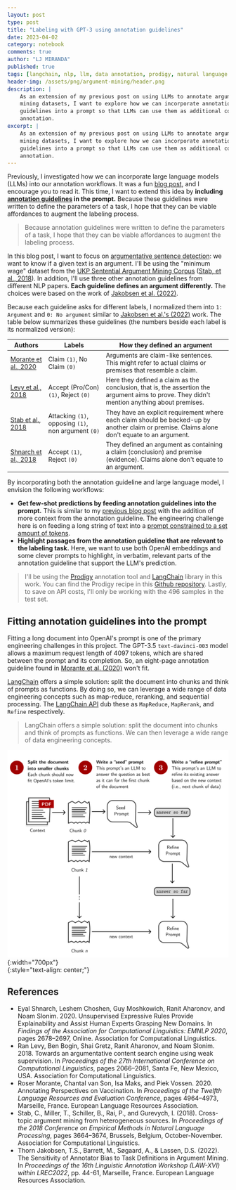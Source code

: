 ```yaml
---
layout: post
type: post
title: "Labeling with GPT-3 using annotation guidelines"
date: 2023-04-02
category: notebook
comments: true
author: "LJ MIRANDA"
published: true
tags: [langchain, nlp, llm, data annotation, prodigy, natural language processing, chatgpt, gpt-j, gpt-3]
header-img: /assets/png/argument-mining/header.png
description: |
    As an extension of my previous post on using LLMs to annotate argument
    mining datasets, I want to explore how we can incorporate annotation
    guidelines into a prompt so that LLMs can use them as additional context for
    annotation.
excerpt: |
    As an extension of my previous post on using LLMs to annotate argument
    mining datasets, I want to explore how we can incorporate annotation
    guidelines into a prompt so that LLMs can use them as additional context for
    annotation.
---
```


<span class="firstcharacter">P</span>reviously, I investigated how we can
incorporate large language models (LLMs) into our annotation workflows. It was a
fun [blog post](/notebook/2023/03/28/llm-annotation/), and I encourage you to
read it. This time, I want to extend this idea by **including [annotation
guidelines](https://sharedtasksinthedh.github.io/2017/10/01/howto-annotation/)
in the prompt.** Because these guidelines were written to define the parameters
of a task, I hope that they can be viable affordances to augment the labeling
process.

> Because annotation guidelines were written to define the parameters of a task,
> I hope that they can be viable affordances to augment the labeling process.

In this blog post, I want to focus on <u>argumentative sentence detection</u>:
we want to know if a given text is an argument. I'll be using the "minimum
wage" dataset from the [UKP Sentential Argument Mining
Corpus](https://tudatalib.ulb.tu-darmstadt.de/handle/tudatalib/2345) ([Stab, et
al., 2018](#stab2018ukp)). In addition, I'll use three other annotation
guidelines from different NLP papers. **Each guideline defines an argument
differently.** The choices were based on the work of [Jakobsen et al.
(2022)](#jakobsen2022sensitivity). 


Because each guideline asks for different labels, I normalized them into `1:
Argument` and `0: No argument` similar to [Jakobsen et al.'s
(2022)](#jakobsen2022sensitivity) work. The table below summarizes these
guidelines (the numbers beside each label is its normalized version):



| Authors                                          | Labels                                               | How they defined an argument                                                                                                                  |
|--------------------------------------------------|-----------------------------------------------------|-----------------------------------------------------------------------------------------------------------------------------------------------|
| [Morante et al., 2020](#morante2020vaccination)  | Claim `(1)`, No Claim `(0)`                                     | Arguments are claim-like sentences. This might refer to actual claims or premises that resemble a claim.                                      |
| [Levy et al., 2018](#levy2018towards)            | Accept (Pro/Con) `(1)`, Reject `(0)`                            | Here they defined a claim as the conclusion, that is, the assertion the argument aims to prove. They didn't mention anything about premises.  |
| [Stab et al., 2018](#stab2018ukp)                | Attacking `(1)`, opposing `(1)`, non argument `(0)` | They have an explicit requirement where each claim should be backed-up by another claim or premise. Claims alone don't equate to an argument. |
| [Shnarch et al., 2018](#shnarch2018unsupervised) | Accept `(1)`, Reject `(0)`                                      | They defined an argument as containing a claim (conclusion) and premise (evidence). Claims alone don't equate to an argument.                 |

By incorporating both the annotation guideline and large language model, I
envision the following workflows:
- **Get few-shot predictions by feeding annotation guidelines into the prompt.**
This is similar to my [previous blog post](/notebook/2023/03/28/llm-annotation/)
with the addition of more context from the annotation guideline. The engineering
challenge here is on feeding a long string of text into a [prompt constrained to
a set amount of tokens](https://help.openai.com/en/articles/4936856-what-are-tokens-and-how-to-count-them).
- **Highlight passages from the annotation guideline that are relevant to the
labeling task.** Here, we want to use both OpenAI embeddings and some clever
prompts to highlight, in verbatim, relevant parts of the annotation guideline
that support the LLM's prediction.

> I'll be using the [Prodigy](https://prodi.gy) annotation tool and
> [LangChain](https://github.com/hwchase17/langchain) library in this work. 
> You can find the Prodigy recipe in this [Github repository](). Lastly, to save
> on API costs, I'll only be working with the 496 samples in the test set.


## Fitting annotation guidelines into the prompt

Fitting a long document into OpenAI's prompt is one of the primary engineering
challenges in this project. The GPT-3.5 `text-davinci-003` model allows a
maximum request length of 4097 tokens, which are shared between the prompt and
its completion. So, an eight-page annotation guideline found in [Morante et al.
(2020)](#morante2020vaccination) won't fit.

[LangChain](https://github.com/hwchase17/langchain) offers a simple solution:
split the document into chunks and think of prompts as functions.  By doing so,
we can leverage a wide range of data engineering concepts such as map-reduce,
reranking, and sequential processing. The [LangChain
API](https://langchain.readthedocs.io/en/latest/modules/indexes/combine_docs.html)
dub these as `MapReduce`, `MapRerank`, and `Refine` respectively.

> LangChain offers a simple solution: split the document into chunks and think of prompts as functions.
> We can then leverage a wide range of data engineering concepts.

<!-- talk about how you split them -->

<!-- talk about testing all three, but refine gives the most consistent results -->
<!-- talk about refine -->

<!-- show a sample of the prompts -->

![](/assets/png/langchain/refine.png){:width="700px"}  
{:style="text-align: center;"}


<!--

## Highlighting relevant passages via embeddings


## Evaluation



### Few-shot annotation accuracy


### Cross-topic evaluation


-->


## References

- <a id="shnarch2018unsupervised">Eyal Shnarch, Leshem Choshen, Guy Moshkowich,
Ranit Aharonov, and Noam Slonim.</a> 2020. Unsupervised Expressive Rules Provide
Explainability and Assist Human Experts Grasping New Domains. In *Findings of the
Association for Computational Linguistics: EMNLP 2020*, pages 2678–2697, Online.
Association for Computational Linguistics.
- <a id="levy2018towards">Ran Levy, Ben Bogin, Shai Gretz, Ranit Aharonov, and
Noam Slonim.</a> 2018. Towards an argumentative content search engine using weak
supervision. In *Proceedings of the 27th International Conference on
Computational Linguistics*, pages 2066–2081, Santa Fe, New Mexico, USA.
Association for Computational Linguistics.
- <a id="morante2020vaccination">Roser Morante, Chantal van Son, Isa Maks, and
Piek Vossen.</a> 2020. Annotating Perspectives on Vaccination. In *Proceedings of
the Twelfth Language Resources and Evaluation Conference*, pages 4964–4973,
Marseille, France. European Language
Resources Association.
- <a id="stab2018ukp">Stab, C., Miller, T., Schiller, B., Rai, P., and Gurevych,
I.</a> (2018). Cross-topic argument mining from heterogeneous sources. In
*Proceedings of the 2018 Conference on Empirical Methods in Natural Language
Processing*, pages 3664–3674, Brussels, Belgium, October-November. Association
for Computational Linguistics.
- <a id="jakobsen2022sensitivity">Thorn Jakobsen, T.S., Barrett, M., Søgaard,
A., & Lassen, D.S.</a> (2022). The Sensitivity of Annotator Bias to Task
Definitions in Argument Mining. In *Proceedings of the 16th Linguistic
Annotation Workshop (LAW-XVI) within LREC2022*, pp. 44-61, Marseille, France.
European Language Resources Association.